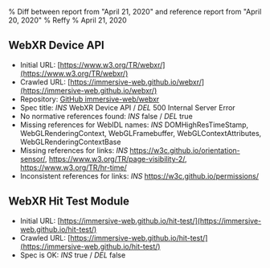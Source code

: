 % Diff between report from "April 21, 2020" and reference report from "April 20, 2020"
% Reffy
% April 21, 2020

## WebXR Device API

- Initial URL: [https://www.w3.org/TR/webxr/](https://www.w3.org/TR/webxr/)
- Crawled URL: [https://immersive-web.github.io/webxr/](https://immersive-web.github.io/webxr/)
- Repository: [GitHub immersive-web/webxr](https://github.com/immersive-web/webxr)
- Spec title: *INS* WebXR Device API / *DEL* 500 Internal Server Error
- No normative references found: *INS* false / *DEL* true
- Missing references for WebIDL names: *INS* DOMHighResTimeStamp, WebGLRenderingContext, WebGLFramebuffer, WebGLContextAttributes, WebGLRenderingContextBase
- Missing references for links: *INS* https://w3c.github.io/orientation-sensor/, https://www.w3.org/TR/page-visibility-2/, https://www.w3.org/TR/hr-time/
- Inconsistent references for links: *INS* https://w3c.github.io/permissions/


## WebXR Hit Test Module

- Initial URL: [https://immersive-web.github.io/hit-test/](https://immersive-web.github.io/hit-test/)
- Crawled URL: [https://immersive-web.github.io/hit-test/](https://immersive-web.github.io/hit-test/)
- Spec is OK: *INS* true / *DEL* false


